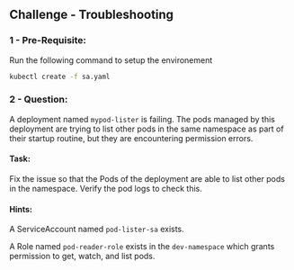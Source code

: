 ## Challenge - Troubleshooting

### 1 - Pre-Requisite:

Run the following command to setup the environement

```sh
kubectl create -f sa.yaml
```
### 2 - Question:

A deployment named `mypod-lister` is failing. The pods managed by this deployment are trying to list other pods in the same namespace as part of their startup routine, but they are encountering permission errors.


#### Task:

Fix the issue so that the Pods of the deployment are able to list other pods in the namespace. Verify the pod logs to check this.

#### Hints:

A ServiceAccount named `pod-lister-sa` exists.

A Role named `pod-reader-role` exists in the `dev-namespace` which grants permission to get, watch, and list pods.
